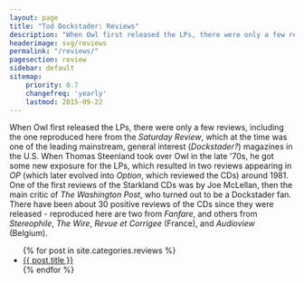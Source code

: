 ```yaml
---
layout: page
title: "Tod Dockstader: Reviews"
description: "When Owl first released the LPs, there were only a few reviews. When Thomas Steenland took over Owl in the late '70s, he got some new exposure for the LPs, abd one of the first reviews of the Starkland CDs was by Joe McLellan, then the main critic of The Washington Post, who turned out to be a Dockstader fan."
headerimage: svg/reviews
permalink: "/reviews/"
pagesection: review
sidebar: default
sitemap:
    priority: 0.7
    changefreq: 'yearly'
    lastmod: 2015-09-22
---
```


When Owl first released the LPs, there were only a few reviews, including the one reproduced here from the *Saturday Review*, which at the time was one of  the leading mainstream, general interest (*Dockstader?*) magazines in the U.S. When Thomas Steenland took over Owl in the late '70s, he got some new exposure for the LPs, which resulted in two reviews appearing in *OP* (which later evolved into *Option*, which reviewed the CDs) around 1981. One of the first reviews of the Starkland CDs was by Joe McLellan, then the main critic of *The Washington Post*, who turned out to be a Dockstader fan. There have been about 30 positive reviews of the CDs since they were released - reproduced here are two from *Fanfare*, and others from *Stereophile*, *The Wire*, *Revue et Corrigee* (France), and *Audioview* (Belgium).

<ul>
    {% for post in site.categories.reviews %}
    <li><a href="{{ site.url }}{{ post.url }}">{{ post.title }}</a></li>
    {% endfor %}
</ul>

